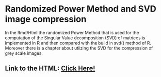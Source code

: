# Randomized Power Method and SVD image compression
In the Rmd/Html the randomized Power Method that is used for the computation of the Singular Value decomposition (SVD) of matrices is implemented in R and then compared with the build in svd() method of R. Moreover there is a chapter about utilzing the SVD for the compression of grey scale images.

## Link to the HTML: [Click Here!](https://emanuelsommer.github.io/svd_rand_pow/)
